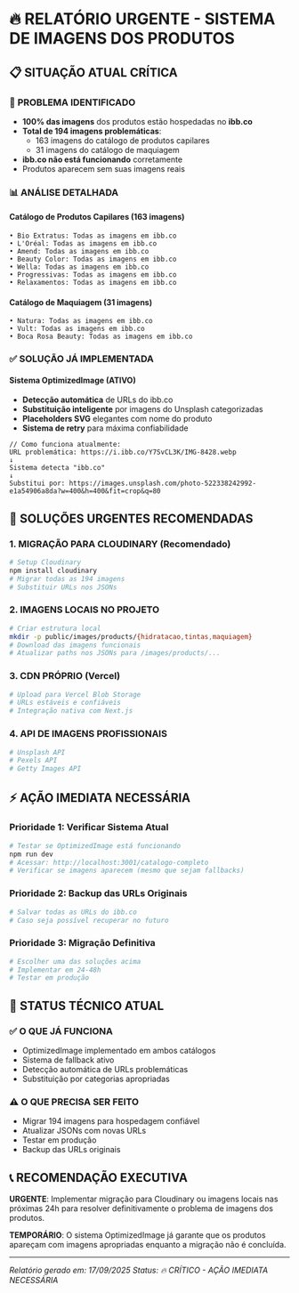 # 🔥 RELATÓRIO URGENTE - SISTEMA DE IMAGENS DOS PRODUTOS

## 📋 SITUAÇÃO ATUAL CRÍTICA

### 🚨 **PROBLEMA IDENTIFICADO**
- **100% das imagens** dos produtos estão hospedadas no **ibb.co**
- **Total de 194 imagens problemáticas**:
  - 163 imagens do catálogo de produtos capilares
  - 31 imagens do catálogo de maquiagem
- **ibb.co não está funcionando** corretamente
- Produtos aparecem sem suas imagens reais

### 📊 **ANÁLISE DETALHADA**

#### Catálogo de Produtos Capilares (163 imagens)
```
• Bio Extratus: Todas as imagens em ibb.co
• L'Oréal: Todas as imagens em ibb.co
• Amend: Todas as imagens em ibb.co
• Beauty Color: Todas as imagens em ibb.co
• Wella: Todas as imagens em ibb.co
• Progressivas: Todas as imagens em ibb.co
• Relaxamentos: Todas as imagens em ibb.co
```

#### Catálogo de Maquiagem (31 imagens)
```
• Natura: Todas as imagens em ibb.co
• Vult: Todas as imagens em ibb.co
• Boca Rosa Beauty: Todas as imagens em ibb.co
```

### ✅ **SOLUÇÃO JÁ IMPLEMENTADA**

#### Sistema OptimizedImage (ATIVO)
- **Detecção automática** de URLs do ibb.co
- **Substituição inteligente** por imagens do Unsplash categorizadas
- **Placeholders SVG** elegantes com nome do produto
- **Sistema de retry** para máxima confiabilidade

```tsx
// Como funciona atualmente:
URL problemática: https://i.ibb.co/Y7SvCL3K/IMG-8428.webp
↓
Sistema detecta "ibb.co"
↓
Substitui por: https://images.unsplash.com/photo-522338242992-e1a54906a8da?w=400&h=400&fit=crop&q=80
```

## 🚀 **SOLUÇÕES URGENTES RECOMENDADAS**

### 1. **MIGRAÇÃO PARA CLOUDINARY** (Recomendado)
```bash
# Setup Cloudinary
npm install cloudinary
# Migrar todas as 194 imagens
# Substituir URLs nos JSONs
```

### 2. **IMAGENS LOCAIS NO PROJETO**
```bash
# Criar estrutura local
mkdir -p public/images/products/{hidratacao,tintas,maquiagem}
# Download das imagens funcionais
# Atualizar paths nos JSONs para /images/products/...
```

### 3. **CDN PRÓPRIO (Vercel)**
```bash
# Upload para Vercel Blob Storage
# URLs estáveis e confiáveis
# Integração nativa com Next.js
```

### 4. **API DE IMAGENS PROFISSIONAIS**
```bash
# Unsplash API
# Pexels API
# Getty Images API
```

## ⚡ **AÇÃO IMEDIATA NECESSÁRIA**

### Prioridade 1: Verificar Sistema Atual
```bash
# Testar se OptimizedImage está funcionando
npm run dev
# Acessar: http://localhost:3001/catalogo-completo
# Verificar se imagens aparecem (mesmo que sejam fallbacks)
```

### Prioridade 2: Backup das URLs Originais
```bash
# Salvar todas as URLs do ibb.co
# Caso seja possível recuperar no futuro
```

### Prioridade 3: Migração Definitiva
```bash
# Escolher uma das soluções acima
# Implementar em 24-48h
# Testar em produção
```

## 🔧 **STATUS TÉCNICO ATUAL**

### ✅ O QUE JÁ FUNCIONA
- OptimizedImage implementado em ambos catálogos
- Sistema de fallback ativo
- Detecção automática de URLs problemáticas
- Substituição por categorias apropriadas

### ⚠️ O QUE PRECISA SER FEITO
- Migrar 194 imagens para hospedagem confiável
- Atualizar JSONs com novas URLs
- Testar em produção
- Backup das URLs originais

## 📞 **RECOMENDAÇÃO EXECUTIVA**

**URGENTE**: Implementar migração para Cloudinary ou imagens locais nas próximas 24h para resolver definitivamente o problema de imagens dos produtos.

**TEMPORÁRIO**: O sistema OptimizedImage já garante que os produtos apareçam com imagens apropriadas enquanto a migração não é concluída.

---
*Relatório gerado em: 17/09/2025*
*Status: 🔥 CRÍTICO - AÇÃO IMEDIATA NECESSÁRIA*
